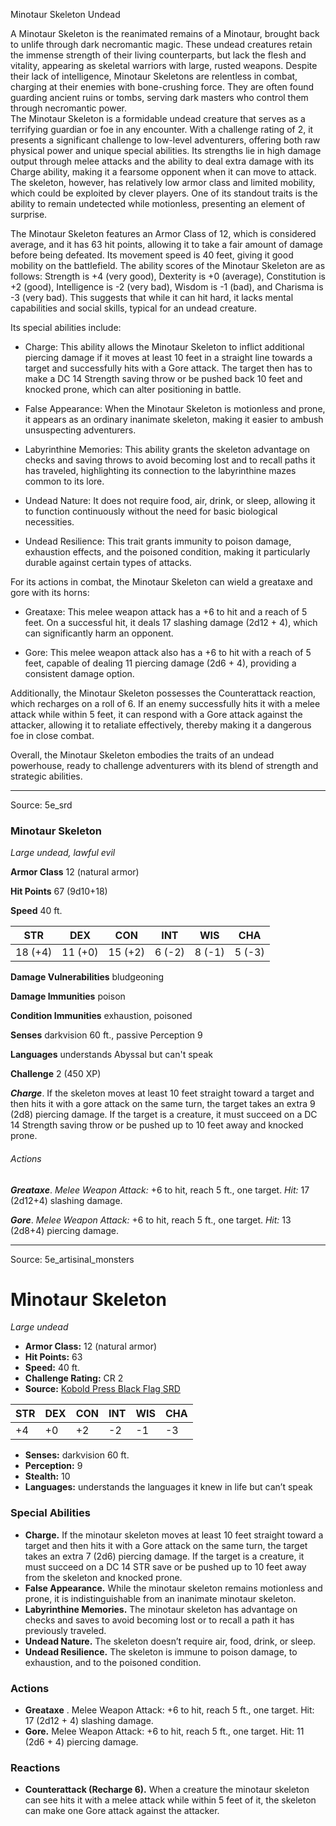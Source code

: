 <MonsterName/>Minotaur Skeleton</MonsterName>
<CreatureType/>Undead</CreatureType>

<summary>A Minotaur Skeleton is the reanimated remains of a Minotaur, brought back to unlife through dark necromantic magic. These undead creatures retain the immense strength of their living counterparts, but lack the flesh and vitality, appearing as skeletal warriors with large, rusted weapons. Despite their lack of intelligence, Minotaur Skeletons are relentless in combat, charging at their enemies with bone-crushing force. They are often found guarding ancient ruins or tombs, serving dark masters who control them through necromantic power.</summary>

<summary>The Minotaur Skeleton is a formidable undead creature that serves as a terrifying guardian or foe in any encounter. With a challenge rating of 2, it presents a significant challenge to low-level adventurers, offering both raw physical power and unique special abilities. Its strengths lie in high damage output through melee attacks and the ability to deal extra damage with its Charge ability, making it a fearsome opponent when it can move to attack. The skeleton, however, has relatively low armor class and limited mobility, which could be exploited by clever players. One of its standout traits is the ability to remain undetected while motionless, presenting an element of surprise.</summary>

<detail>

The Minotaur Skeleton features an Armor Class of 12, which is considered average, and it has 63 hit points, allowing it to take a fair amount of damage before being defeated. Its movement speed is 40 feet, giving it good mobility on the battlefield. The ability scores of the Minotaur Skeleton are as follows: Strength is +4 (very good), Dexterity is +0 (average), Constitution is +2 (good), Intelligence is -2 (very bad), Wisdom is -1 (bad), and Charisma is -3 (very bad). This suggests that while it can hit hard, it lacks mental capabilities and social skills, typical for an undead creature.

Its special abilities include:

- Charge: This ability allows the Minotaur Skeleton to inflict additional piercing damage if it moves at least 10 feet in a straight line towards a target and successfully hits with a Gore attack. The target then has to make a DC 14 Strength saving throw or be pushed back 10 feet and knocked prone, which can alter positioning in battle.

- False Appearance: When the Minotaur Skeleton is motionless and prone, it appears as an ordinary inanimate skeleton, making it easier to ambush unsuspecting adventurers.

- Labyrinthine Memories: This ability grants the skeleton advantage on checks and saving throws to avoid becoming lost and to recall paths it has traveled, highlighting its connection to the labyrinthine mazes common to its lore.

- Undead Nature: It does not require food, air, drink, or sleep, allowing it to function continuously without the need for basic biological necessities.

- Undead Resilience: This trait grants immunity to poison damage, exhaustion effects, and the poisoned condition, making it particularly durable against certain types of attacks.

For its actions in combat, the Minotaur Skeleton can wield a greataxe and gore with its horns:

- Greataxe: This melee weapon attack has a +6 to hit and a reach of 5 feet. On a successful hit, it deals 17 slashing damage (2d12 + 4), which can significantly harm an opponent.

- Gore: This melee weapon attack also has a +6 to hit with a reach of 5 feet, capable of dealing 11 piercing damage (2d6 + 4), providing a consistent damage option.

Additionally, the Minotaur Skeleton possesses the Counterattack reaction, which recharges on a roll of 6. If an enemy successfully hits it with a melee attack while within 5 feet, it can respond with a Gore attack against the attacker, allowing it to retaliate effectively, thereby making it a dangerous foe in close combat.

Overall, the Minotaur Skeleton embodies the traits of an undead powerhouse, ready to challenge adventurers with its blend of strength and strategic abilities.</detail>



---

Source: 5e_srd

### Minotaur Skeleton

*Large undead, lawful evil*

**Armor Class** 12 (natural armor)

**Hit Points** 67 (9d10+18)

**Speed** 40 ft.

| STR     | DEX     | CON     | INT    | WIS    | CHA    |
|---------|---------|---------|--------|--------|--------|
| 18 (+4) | 11 (+0) | 15 (+2) | 6 (-2) | 8 (-1) | 5 (-3) |

**Damage Vulnerabilities** bludgeoning

**Damage Immunities** poison

**Condition Immunities** exhaustion, poisoned

**Senses** darkvision 60 ft., passive Perception 9

**Languages** understands Abyssal but can't speak

**Challenge** 2 (450 XP)

***Charge***. If the skeleton moves at least 10 feet straight toward a target and then hits it with a gore attack on the same turn, the target takes an extra 9 (2d8) piercing damage. If the target is a creature, it must succeed on a DC 14 Strength saving throw or be pushed up to 10 feet away and knocked prone.

###### Actions

***Greataxe***. *Melee Weapon Attack:* +6 to hit, reach 5 ft., one target. *Hit:* 17 (2d12+4) slashing damage.

***Gore***. *Melee Weapon Attack:* +6 to hit, reach 5 ft., one target. *Hit:* 13 (2d8+4) piercing damage.



---

Source: 5e_artisinal_monsters

# Minotaur Skeleton

*Large undead*

- **Armor Class:** 12 (natural armor)
- **Hit Points:** 63
- **Speed:** 40 ft.
- **Challenge Rating:** CR 2
- **Source:** [Kobold Press Black Flag SRD](https://koboldpress.com/black-flag-roleplaying/)

| STR | DEX | CON | INT | WIS | CHA |
| --- | --- | --- | --- | --- | --- |
| +4 | +0 | +2 | -2 | -1 | -3 |

- **Senses:** darkvision 60 ft.
- **Perception:** 9
- **Stealth:** 10
- **Languages:** understands the languages it knew in life but can’t speak

### Special Abilities

- **Charge.** If the minotaur skeleton moves at least 10 feet straight toward a target and then hits it with a Gore attack on the same turn, the target takes an extra 7 (2d6) piercing damage. If the target is a creature, it must succeed on a DC 14 STR save or be pushed up to 10 feet away from the skeleton and knocked prone.
- **False Appearance.** While the minotaur skeleton remains motionless and prone, it is indistinguishable from an inanimate minotaur skeleton.
- **Labyrinthine Memories.** The minotaur skeleton has advantage on checks and saves to avoid becoming lost or to recall a path it has previously traveled.
- **Undead Nature.** The skeleton doesn’t require air, food, drink, or sleep.
- **Undead Resilience.** The skeleton is immune to poison damage, to exhaustion, and to the poisoned condition.

### Actions

- **Greataxe** . Melee Weapon Attack: +6 to hit, reach 5 ft., one target. Hit: 17 (2d12 + 4) slashing damage.
- **Gore.** Melee Weapon Attack: +6 to hit, reach 5 ft., one target. Hit: 11 (2d6 + 4) piercing damage.

### Reactions

- **Counterattack (Recharge 6).** When a creature the minotaur skeleton can see hits it with a melee attack while within 5 feet of it, the skeleton can make one Gore attack against the attacker.



